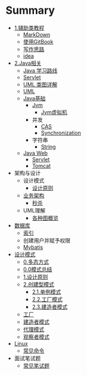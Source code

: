 # Summary

* [1.辅助类教程](README.md)
  * [MarkDown](markdown.md)
  * [使用GitBook](shi-yong-gitbook.md)
  * [写作思路](xie-zuo-si-lu.md)
  * [idea](idea.md)
* [2.Java相关](javaxu-ni-ji.md)
  * [Java 学习路线](javaxu-ni-ji/java-xue-xi-lu-xian.md)
  * [Servlet](javaxu-ni-ji/servlet.md)
  * [UML 类图详解](javaxu-ni-ji/uml-lei-tu-xiang-jie.md)
  * [UML](javaxu-ni-ji/uml.md)
  * [Java基础](javaxu-ni-ji/javaji-chu.md)
    * [Jvm](javaxu-ni-ji/javaji-chu/jvmfang-mian.md)
      * [Jvm虚拟机](javaxu-ni-ji/javaji-chu/jvmxu-ni-ji.md)
    * 并发
      * [CAS](javaxu-ni-ji/javaji-chu/cas.md)
      * [Synchronization](javaxu-ni-ji/javaji-chu/synchronization.md)
    * 字符串
      * [String](javaxu-ni-ji/javaji-chu/string.md)
  * [Java Web](javaxu-ni-ji/java-web.md)
    * [Servlet](javaxu-ni-ji/java-web/servlet.md)
    * [Tomcat](javaxu-ni-ji/java-web/tomcat.md)
* 架构与设计
  * 设计模式
    * [设计原则](she-ji-yuan-ze.md)
  * [业务架构](ye-wu-jia-gou.md)
    * [秒杀](ye-wu-jia-gou/miao-sha.md)
  * UML理解
    * [各种图概览](yong-li-tu-3001-shi-xu-tu.md)
* [数据库](shu-ju-ku.md)
  * [索引](shu-ju-ku/suo-yin.md)
  * 创建用户并赋予权限
  * [Mybatis](shu-ju-ku/mybatis.md)
* [设计模式](chapter1.md)
  * [0.多态方式](chapter1/0duo-tai-fang-shi.md)
  * [0.0模式总结](chapter1/00.md)
  * [1.设计原则](chapter1/she-ji-yuan-ze.md)
  * [2.创建型模式](chapter1/chuang-jian-xing-mo-shi.md)
    * [2.1.单例模式](chapter1/chuang-jian-xing-mo-shi/1dan-li-mo-shi.md)
    * [2.2.工厂模式](chapter1/chuang-jian-xing-mo-shi/22gong-chang-mo-shi.md)
    * [2.3.建造者模式](chapter1/chuang-jian-xing-mo-shi/23jian-zao-zhe-mo-shi.md)
  * [工厂](chapter1/gong-chang.md)
  * [建造者模式](chapter1/jian-zao-zhe-mo-shi.md)
  * [代理模式](chapter1/dai-li-mo-shi.md)
  * [观察者模式](chapter1/guan-cha-zhe-mo-shi.md)
* [Linux](linux.md)
  * [常见命令](linux/chang-jian-ming-ling.md)
* 面试笔试题
  * [常见笔试题](chang-jian-bi-shi-ti.md)

